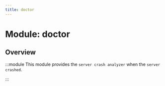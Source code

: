 ```yaml
---
title: doctor
---
```



# Module: doctor

## Overview
:::module
  This module provides the `server crash analyzer` when the `server crashed`.


:::

